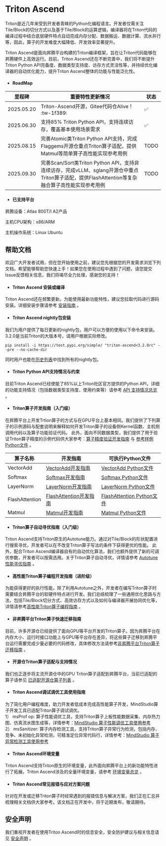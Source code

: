 # Triton Ascend

Triton是近几年来受到开发者青睐的Python化编程语言。开发者仅需关注Tile/Block的切分方式以及基于Tile/Block的运算逻辑，编译器将在Triton代码的编译过程中结合底层硬件特点自动完成内存分配、数据搬运、数据计算、流水并行等，因此，算子的开发难度大幅降低、开发效率显著提升。

Triton Ascend是面向昇腾平台构建的Triton编译框架，旨在让Triton代码能够在昇腾硬件上高效运行。目前，Triton Ascend还在不断完善中，我们将不断提升Triton Python API完备度、数据类型支持度、访存方式灵活性等，并持续优化编译器的自动优化能力，提升Triton Ascend整体的功能与性能泛化性。


- #### RoadMap

| 里程碑 | 重要特性更新情况 | 状态 |
|------|------|------|
| 2025.05.20 | Triton-Ascend开源，Gitee代码仓Alive！ :tw-1f389: | ✅ |
| 2025.06.30 | 支持85% Triton Python API，支持连续访存，覆盖基本使用场景需求 | ✅ |
| 2025.08.15 | 完善Atomic类Triton Python API支持，完成Flaggems开源仓重点Triton算子适配，提供Matmul等简单算子高性能实现参考用例 | TODO |
| 2025.09.30 | 完善Scan/Sort类Triton Python API，支持非连续访存，完成vLLM、sglang开源仓中重点Triton算子适配，提供FlashAttention等复杂融合算子高性能实现参考用例 | TODO |

- #### 已支持平台

昇腾设备：Atlas 800T/I A2产品

主机CPU架构：x86/ARM

主机操作系统：Linux Ubuntu

## 帮助文档

欢迎广大开发者试用，但在您开始使用之前，建议您先根据您的开发需求浏览下列文档，希望能够帮助您快速上手！如果您在使用过程中遇到了问题，请您提交Issue反馈相关信息，我们将竭尽全力处理，感谢您的支持！

- #### Triton Ascend 安装或编译
Triton Ascend还在频繁更新。为能使用最新功能特性，建议您拉取代码进行源码安装。详细安装步骤请参考 [安装指南](./docs/sources/getting-started/installation.md) 。

- #### Triton Ascend nightly包安装
我们为用户提供了每日更新的nightly包，用户可以方便的使用以下命令来安装。3.2.0是当前Triton的大版本号，请用户根据实际修改。
```shell
pip install -i https://test.pypi.org/simple/ "triton-ascend<3.2.0rc" --pre --no-cache-dir
```
同时用户也能在[历史列表](https://test.pypi.org/project/triton-ascend/#history)中找到所有的nightly包。

- #### Triton Python API支持情况与约束
目前Triton Ascend已经使能了85%以上Triton社区官方提供的Python API，详细的功能支持情况（包括数据类型支持度、使用约束等）请参考 [API 支持情况总览](./docs/sources/python-api/outline.md) 。

- #### Triton算子开发指南（入门级）
在昇腾平台上开发Trtion算子的方式与在GPU平台上基本相同。我们提供了下列算子的示例源码与配套说明来解释如何开发Triton算子的设备侧Kernel函数、主机侧调用代码以及算子功能验证代码。
此外，面向不同数据类型，我们提供了用于验证Triton算子精度的示例代码供大家参考：[算子精度验证开发指南](./docs/sources/getting-started/tutorials/07-accuracy-comparison.md) 与 [参考样例Python文件](./ascend/examples/tutorials/14-accuracy-comparison.py) 。

| 算子名称 | 开发指南 | 可执行Python文件 |
|------|------|------|
| VectorAdd |  [VectorAdd开发指南](./docs/sources/getting-started/tutorials/01-vector-add.md) | [VectorAdd Python文件](./ascend/examples/tutorials/01-vector-add.py) |
| Softmax |  [Softmax开发指南](./docs/sources/getting-started/tutorials/02-fused-softmax.md) | [Softmax Python文件](./ascend/examples/tutorials/02-fused-softmax.py) |
| LayerNorm |  [LayerNorm开发指南](./docs/sources/getting-started/tutorials/03-layer-norm.md) | [LayerNorm Python文件](./ascend/examples/tutorials/03-layer-norm.py) |
| FlashAttention |  [FlashAttention开发指南](./docs/sources/getting-started/tutorials/04-fused-attention.md) | [FlashAttention Python文件](./ascend/examples/tutorials/04-fused-attention.py) |
| Matmul |  [Matmul开发指南](./docs/sources/getting-started/tutorials/05-matrix-multiplication.md) | [Matmul Python文件](./ascend/examples/tutorials/05-matrix-multiplication.py) |

- #### Triton算子自动寻优指南（入门级）
Triton Ascend支持Triton原生的Autotune能力。通过对Tile/Block的形状配置进行搜索寻优，开发者可以在不改变Triton算子写法的条件下获得更优的性能。
此外，配合Triton Ascend编译器自有的自动优化算法，我们也额外提供了新的可调优参数，开发者可以按需选用。关于Triton算子自动寻优，详情请参考
[Autotune性能寻优指南](./docs/sources/getting-started/tutorials/06-autotune.md) 。

- #### 高性能Triton算子编程开发指南（进阶级）
为能获得更好的执行性能，除了利用Autotune之外，开发者在编写Triton算子时需要结合昇腾平台的软硬件特点进行开发。我们总结梳理了一些通用优化思路与方法，包括Tile/Block切分方式、高效访存方式以及如何与编译器开展协同优化等，详情请参考[高性能Triton算子编程指南](./docs/HighPerformanceGuide.md) 。

- #### 非昇腾平台Triton算子快速迁移指南
目前，许多开源仓已经提供了面向GPU等平台开发的Triton算子。因为昇腾平台在内存大小、运行时接口功能上与GPU等平台存在差异，将这些算子迁移到昇腾平台运行需要完成少量必要的代码修改，具体修改方法请参考[非昇腾平台Triton算子迁移指南](./docs/sources/programming-guide/migration.md) 。

- #### 开源仓Triton算子适配与支持情况
我们也正逐步将主流开源仓中的GPU Triton算子适配到昇腾平台，当前已适配的算子请参见 [已适配开源仓算子列表](./docs/OPLIST.md) 。

- #### Triton Ascend调试调优工具使用指南
为了简化用户编程难度，助力开发者低成本完成高性能算子开发，MindStudio算子开发工具已适配Triton算子调试调优。  
  1） msProf op: 算子性能调优工具，支持Triton算子上板性能数据采集、内存热力图、仿真流水图生成等，详情参考：[MindStudio 算子性能调优工具使用参考](./docs/sources/mindstudio-guide/01-msProf_op.md)   
  2） msSanitizer: 算子内存检测工具，支持Triton算子异常行为检测，包括内存、竞争、未初始化异常检测，可精准定位异常代码行，详情参考：[MindStudio 算子异常检测工具使用参考](./docs/sources/mindstudio-guide/02-msSanitizer.md)  


- #### Triton Ascend环境变量
Triton Ascend支持Triton原生的环境变量，此外面向昇腾平台上的新功能特性进行了拓展。Triton Ascend涉及的全量环境变量，请参考 [环境变量总览](./docs/ENVIRONMENT.md) 。

- #### Triton Ascend常见报错与应对方案问题
针对在开发或迁移Triton算子时经常遇到的报错信息与解决方案，我们正在汇总并梳理相关文档供大家参考。该文档正在开发中，将于近期发布，敬请期待。

## 安全声明
我们重视开发者在使用Triton Ascend时的信息安全，安全防护建议与相关信息请见 [安全声明](./SECURITYNOTE.md) 。
